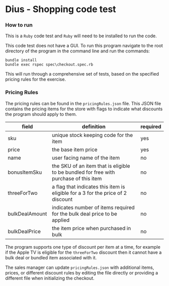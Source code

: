 # Dius - Shopping code test

### How to run

This is a `Ruby` code test and `Ruby` will need to be installed to run the code.

This code test does not have a GUI. To run this program navigate to the root directory of the program in the command line and run the commands:

```
bundle install
bundle exec rspec spec\checkout.spec.rb
```
This will run through a comprehensive set of tests, based on the specified pricing rules for the exercise.

### Pricing Rules

The pricing rules can be found in the `pricingRules.json` file. This JSON file contains the pricing items for the store with flags to indicate what discounts the program should apply to them.

|	field				|	definition																					|	required	|
|	----------------	|	----------------------------------------------------------------------------------------	|	--------	|
|	sku					|	unique stock keeping code for the item														|	yes			|
|	price				|	the base item price																			|	yes			|
|	name				|	user facing name of the item																|	no			|
|	bonusItemSku		|	the SKU of an item that is eligible to be bundled for free with purchase of this item		|	no			|
|	threeForTwo			|	a flag that indicates this item is eligible for a 3 for the price of 2 discount				|	no			|
|	bulkDealAmount		|	indicates number of items required for the bulk deal price to be applied					|	no			|
|	bulkDealPrice		|	the item price when purchased in bulk														|	no			|

The program supports one type of discount per item at a time, for example if the Apple TV is eligible for the `threeForTwo` discount then it cannot have a bulk deal or bundled item associated with it.

The sales manager can update `pricingRules.json` with additional items, prices, or different discount rules by editing the file directly or providing a different file when initializing the checkout.